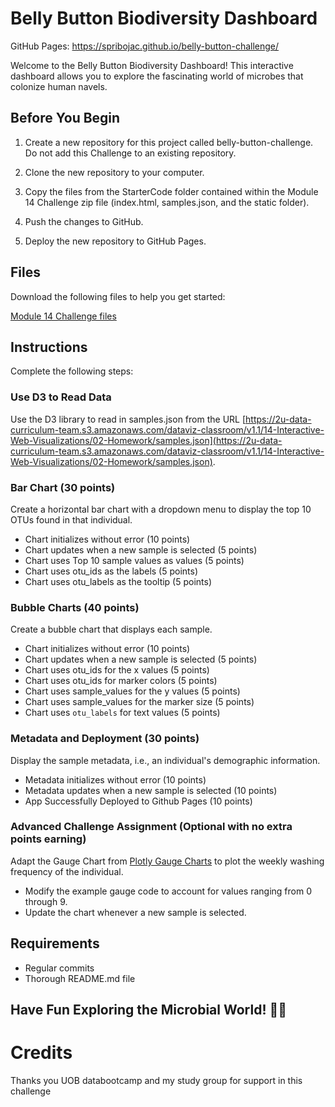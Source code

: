 # Belly Button Biodiversity Dashboard

GitHub Pages: https://spribojac.github.io/belly-button-challenge/

Welcome to the Belly Button Biodiversity Dashboard! This interactive dashboard allows you to explore the fascinating world of microbes that colonize human navels.

## Before You Begin

1. Create a new repository for this project called belly-button-challenge. Do not add this Challenge to an existing repository.

2. Clone the new repository to your computer.

3. Copy the files from the StarterCode folder contained within the Module 14 Challenge zip file (index.html, samples.json, and the static folder).

4. Push the changes to GitHub.

5. Deploy the new repository to GitHub Pages.

## Files

Download the following files to help you get started:

[Module 14 Challenge files](https://your-link-here)

## Instructions

Complete the following steps:

### Use D3 to Read Data

Use the D3 library to read in samples.json from the URL [https://2u-data-curriculum-team.s3.amazonaws.com/dataviz-classroom/v1.1/14-Interactive-Web-Visualizations/02-Homework/samples.json](https://2u-data-curriculum-team.s3.amazonaws.com/dataviz-classroom/v1.1/14-Interactive-Web-Visualizations/02-Homework/samples.json).

### Bar Chart (30 points)

Create a horizontal bar chart with a dropdown menu to display the top 10 OTUs found in that individual.

- Chart initializes without error (10 points)
- Chart updates when a new sample is selected (5 points)
- Chart uses Top 10 sample values as values (5 points)
- Chart uses otu_ids as the labels (5 points)
- Chart uses otu_labels as the tooltip (5 points)

### Bubble Charts (40 points)

Create a bubble chart that displays each sample.

- Chart initializes without error (10 points)
- Chart updates when a new sample is selected (5 points)
- Chart uses otu_ids for the x values (5 points)
- Chart uses otu_ids for marker colors (5 points)
- Chart uses sample_values for the y values (5 points)
- Chart uses sample_values for the marker size (5 points)
- Chart uses `otu_labels` for text values (5 points)

### Metadata and Deployment (30 points)

Display the sample metadata, i.e., an individual's demographic information.

- Metadata initializes without error (10 points)
- Metadata updates when a new sample is selected (10 points)
- App Successfully Deployed to Github Pages (10 points)

### Advanced Challenge Assignment (Optional with no extra points earning)

Adapt the Gauge Chart from [Plotly Gauge Charts](https://plotly.com/javascript/gauge-charts/) to plot the weekly washing frequency of the individual.

- Modify the example gauge code to account for values ranging from 0 through 9.
- Update the chart whenever a new sample is selected.

## Requirements

- Regular commits
- Thorough README.md file

## Have Fun Exploring the Microbial World! 🦠🔬

# Credits
Thanks you UOB databootcamp and my study group for support in this challenge


